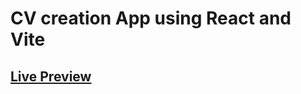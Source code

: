 # CV creation App using React and Vite

## [Live Preview](https://react-resume-application.netlify.app/)
